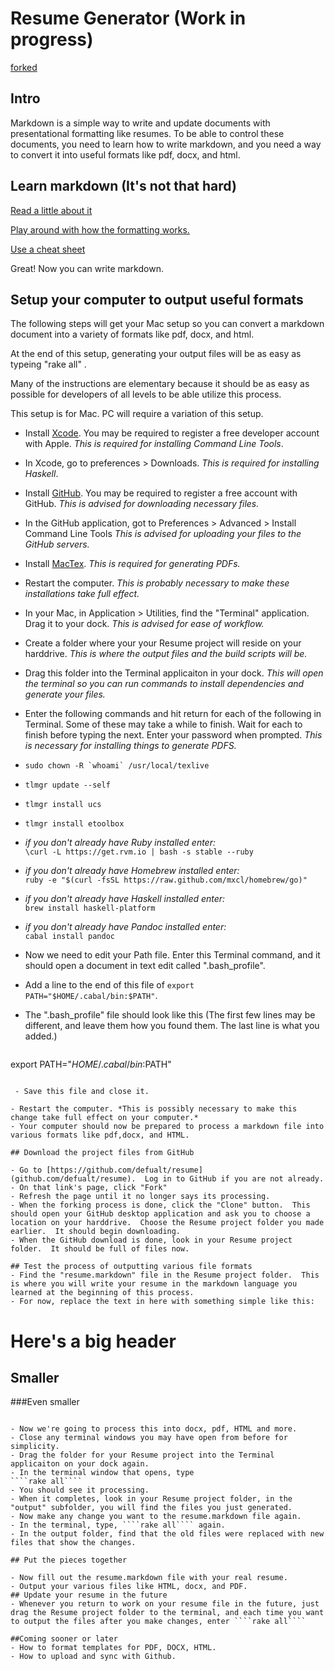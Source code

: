 # Resume Generator (Work in progress)

[forked](https://github.com/smt/resume)
## Intro
Markdown is a simple way to write and update documents with presentational formatting like resumes.  To be able to control these documents, you need to learn how to write markdown, and you need a way to convert it into useful formats like pdf, docx, and html.

## Learn markdown (It's not that hard)

[Read a little about it](http://en.wikipedia.org/wiki/Markdown)

[Play around with how the formatting works.](http://dillinger.io/)

[Use a cheat sheet](https://github.com/adam-p/markdown-here/wiki/Markdown-Cheatsheet)

Great! Now you can write markdown.

## Setup your computer to output useful formats

The following steps will get your Mac setup so you can convert a markdown document into a variety of formats like pdf, docx, and html.  

At the end of this setup, generating your output files will be as easy as typeing "rake all" . 

Many of the instructions are elementary because it should be as easy as possible for developers of all levels to be able utilize this process.

This setup is for Mac.  PC will require a variation of this setup.

- Install [Xcode](https://developer.apple.com/xcode/).  You may be required to register a free developer account with Apple.  *This is required for installing Command Line Tools*.

- In Xcode, go to preferences > Downloads.  *This is required for installing Haskell*.

- Install [GitHub](http://mac.github.com/). You may be required to register a free account with GitHub. *This is advised for downloading necessary files.*

- In the GitHub application, got to Preferences > Advanced > Install Command Line Tools *This is advised for uploading your files to the GitHub servers.*

- Install [MacTex](http://mirror.ctan.org/systems/mac/mactex/mactex-basic.pkg). *This is required for generating PDFs.*

- Restart the computer. *This is probably necessary to make these installations take full effect.*

- In your Mac, in Application > Utilities, find the "Terminal" application.  Drag it to your dock. *This is advised for ease of workflow.*

- Create a folder where your your Resume project will reside on your harddrive.  *This is where the output files and the build scripts will be.*

- Drag this folder into the Terminal applicaiton in your dock. *This will open the terminal so you can run commands to install dependencies and generate your files.*

- Enter the following commands and hit return for each of the following in Terminal.  Some of these may take a while to finish.  Wait for each to finish before typing the next.  Enter your password when prompted.  *This is necessary for installing things to generate PDFS.*

 - ````sudo chown -R `whoami` /usr/local/texlive````
 - ````tlmgr update --self````
 - ````tlmgr install ucs````
 - ````tlmgr install etoolbox````
 - *if you don't already have Ruby installed enter:*   
 ````\curl -L https://get.rvm.io | bash -s stable --ruby````
 - *if you don't already have Homebrew installed enter:*  
````ruby -e "$(curl -fsSL https://raw.github.com/mxcl/homebrew/go)"````
 - *if you don't already have Haskell installed enter:*  
````brew install haskell-platform````
 - *if you don't already have Pandoc installed enter:*  
````cabal install pandoc````

- Now we need to edit your Path file.  Enter this Terminal command, and it should open a document in text edit called ".bash_profile".

 - Add a line to the end of this file of ````export PATH="$HOME/.cabal/bin:$PATH"````.

 - The ".bash_profile" file should look like this (The first few lines may be different, and leave them how you found them.  The last line is what you added.)

   ```` [[ -s "$whatever/.whatever/whatever/whatever" ]] && whatever "$whatever/.whatever/whatever/whatever" # whatever RVM whatever whatever whatever whatever *whatever whatever whatever*
  export PATH="$HOME/.cabal/bin:$PATH"
````

 - Save this file and close it.

- Restart the computer. *This is possibly necessary to make this change take full effect on your computer.*
- Your computer should now be prepared to process a markdown file into various formats like pdf,docx, and HTML.

## Download the project files from GitHub

- Go to [https://github.com/defualt/resume](github.com/defualt/resume).  Log in to GitHub if you are not already.
- On that link's page, click "Fork"
- Refresh the page until it no longer says its processing.
- When the forking process is done, click the "Clone" button.  This should open your GitHub desktop application and ask you to choose a location on your harddrive.  Choose the Resume project folder you made earlier.  It should begin downloading.
- When the GitHub download is done, look in your Resume project folder.  It should be full of files now.

## Test the process of outputting various file formats
- Find the "resume.markdown" file in the Resume project folder.  This is where you will write your resume in the markdown language you learned at the beginning of this process.
- For now, replace the text in here with something simple like this:

````
 # Here's a big header
 ## Smaller
 ###Even smaller
````

- Now we're going to process this into docx, pdf, HTML and more.
- Close any terminal windows you may have open from before for simplicity.
- Drag the folder for your Resume project into the Terminal applicaiton on your dock again.
- In the terminal window that opens, type  
````rake all````
- You should see it processing.
- When it completes, look in your Resume project folder, in the "output" subfolder, you will find the files you just generated.
- Now make any change you want to the resume.markdown file again.
- In the terminal, type, ````rake all```` again.
- In the output folder, find that the old files were replaced with new files that show the changes.

## Put the pieces together

- Now fill out the resume.markdown file with your real resume.  
- Output your various files like HTML, docx, and PDF.
## Update your resume in the future
- Whenever you return to work on your resume file in the future, just drag the Resume project folder to the terminal, and each time you want to output the files after you make changes, enter ````rake all```` 

##Coming sooner or later
- How to format templates for PDF, DOCX, HTML.
- How to upload and sync with Github.